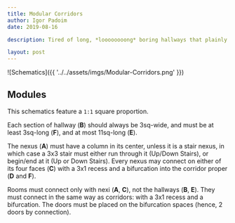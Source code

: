 ```yaml
---
title: Modular Corridors
author: Igor Padoim
date: 2019-08-16

description: Tired of long, *loooooooong* boring hallways that plainly crawl throughout your fortress? Make your corridors more elegant!

layout: post
---
```


![Schematics]({{ '../../assets/imgs/Modular-Corridors.png' }})

## Modules

This schematics feature a `1:1` square proportion.

Each section of hallway (**B**) should always be 3sq-wide, and must be at least 3sq-long (**F**), and at most 11sq-long (**E**).

The nexus (**A**) must have a column in its center, unless it is a stair nexus, in which case a 3x3 stair must either run through it (Up/Down Stairs), or begin/end at it (Up or Down Stairs). Every nexus may connect on either of its four faces (**C**) with a 3x1 recess and a bifurcation into the corridor proper (**D** and **F**).

Rooms must connect only with nexi (**A**, **C**), not the hallways (**B**, **E**). They must connect in the same way as corridors: with a 3x1 recess and a bifurcation. The doors must be placed on the bifurcation spaces (hence, 2 doors by connection).
